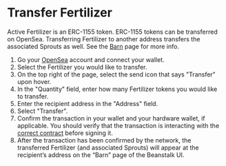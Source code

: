 # Transfer Fertilizer

Active Fertilizer is an ERC-1155 token. ERC-1155 tokens can be transferred on OpenSea. Transferring Fertilizer to another address transfers the associated Sprouts as well. See the [Barn](../../farm/barn.md) page for more info.

1. Go your [OpenSea](https://opensea.io/account) account and connect your wallet.
2. Select the Fertilizer you would like to transfer.
3. On the top right of the page, select the send icon that says "Transfer" upon hover.
4. In the "Quantity" field, enter how many Fertilizer tokens you would like to transfer.
5. Enter the recipient address in the "Address" field.
6. Select "Transfer".
7. Confirm the transaction in your wallet and your hardware wallet, if applicable. You should verify that the transaction is interacting with the [correct contract](../../additional-resources/contracts.md) before signing it.
8. After the transaction has been confirmed by the network, the transferred Fertilizer (and associated Sprouts) will appear at the recipient’s address on the “Barn” page of the Beanstalk UI.
